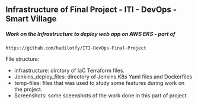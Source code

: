 ## Infrastructure of Final Project - ITI - DevOps - Smart Village

##### Work on the Infrastructure to deploy web app on AWS EKS - part of

    https://github.com/hadilotfy/ITI-DevOps-Final-Project


File structure:

* infrastructure:   dirctory of IaC Terraform files.
* Jenkins_deploy_files:  directory of Jenkins K8s Yaml files and Dockerfiles
* temp-files: files that was used to study some features during work on the project.
* Screenshots: some sceenshots of the work done in this part of project
